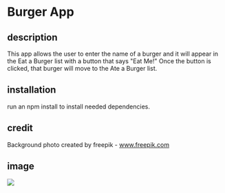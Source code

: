 # Burger App

## description
This app allows the user to enter the name of a burger and it will appear in the Eat a Burger list with a button that says "Eat Me!" Once the button is clicked, that burger will move to the Ate a Burger list. 

## installation
run an npm install to install needed dependencies. 

## credit
Background photo created by freepik - www.freepik.com

## image
![](burgerApp.png)
